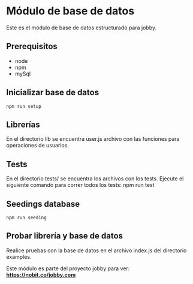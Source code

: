 # Módulo de base de datos
Este es el módulo de base de datos estructurado para jobby.
## Prerequisitos
- node
- npm
- mySql
## Inicializar base de datos
	npm run setup
## Librerías
En el directorio lib se encuentra user.js archivo con las funciones para operaciones de usuarios.
## Tests
En el directorio tests/ se encuentra los archivos con los tests. Ejecute el siguiente comando para correr todos los tests:
	npm run test
## Seedings database
	npm run seeding
## Probar librería y base de datos
Realice pruebas con la base de datos en el archivo index.js del directorio examples.

Este módulo es parte del proyecto jobby para ver: **https://nobit.co/jobby.com**
